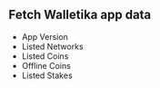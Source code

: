 ## Fetch Walletika app data
- App Version
- Listed Networks
- Listed Coins
- Offline Coins
- Listed Stakes